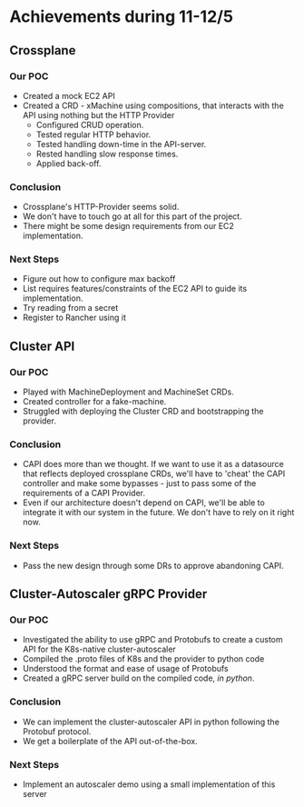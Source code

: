 # Achievements during 11-12/5

## Crossplane

### Our POC
* Created a mock EC2 API
* Created a CRD - xMachine using compositions, that interacts with the API using nothing but the HTTP Provider
    - Configured CRUD operation.
    - Tested regular HTTP behavior.
    - Tested handling down-time in the API-server.
    - Rested handling slow response times.
    - Applied back-off.

### Conclusion
* Crossplane's HTTP-Provider seems solid.
* We don't have to touch go at all for this part of the project.
* There might be some design requirements from our EC2 implementation.

### Next Steps
* Figure out how to configure max backoff
* List requires features/constraints of the EC2 API to guide its implementation.
* Try reading from a secret
* Register to Rancher using it


## Cluster API

### Our POC
* Played with MachineDeployment and MachineSet CRDs.
* Created controller for a fake-machine.
* Struggled with deploying the Cluster CRD and bootstrapping the provider.

### Conclusion
* CAPI does more than we thought. If we want to use it as a datasource that reflects deployed crossplane CRDs, we'll have to 'cheat' the CAPI controller and make some bypasses - just to pass some of the requirements of a CAPI Provider.
* Even if our architecture doesn't depend on CAPI, we'll be able to integrate it with our system in the future. We don't have to rely on it right now.

### Next Steps
* Pass the new design through some DRs to approve abandoning CAPI.


## Cluster-Autoscaler gRPC Provider

### Our POC
* Investigated the ability to use gRPC and Protobufs to create a custom API for the K8s-native cluster-autoscaler
* Compiled the .proto files of K8s and the provider to python code
* Understood the format and ease of usage of Protobufs
* Created a gRPC server build on the compiled code, *in python*.

### Conclusion
* We can implement the cluster-autoscaler API in python following the Protobuf protocol.
* We get a boilerplate of the API out-of-the-box.

### Next Steps
* Implement an autoscaler demo using a small implementation of this server
